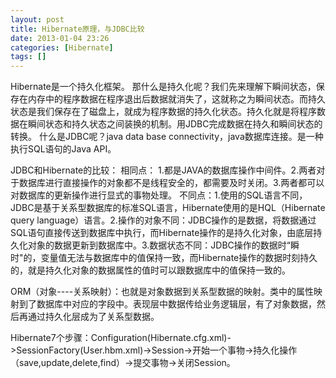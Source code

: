 ```yaml
---
layout: post
title: Hibernate原理，与JDBC比较
date: 2013-01-04 23:26
categories: [Hibernate]
tags: []
---
```

Hibernate是一个持久化框架。
那什么是持久化呢？我们先来理解下瞬间状态，保存在内存中的程序数据在程序退出后数据就消失了，这就称之为瞬间状态。而持久状态是我们保存在了磁盘上，就成为程序数据的持久化状态。持久化就是将程序数据在瞬间状态和持久状态之间装换的机制。用JDBC完成数据在持久和瞬间状态的转换。
什么是JDBC呢？java data base connectivity，java数据库连接。是一种执行SQL语句的Java API。


JDBC和Hibernate的比较：
相同点： 1.都是JAVA的数据库操作中间件。2.两者对于数据库进行直接操作的对象都不是线程安全的，都需要及时关闭。3.两者都可以对数据库的更新操作进行显式的事物处理。
不同点：1.使用的SQL语言不同，JDBC是基于关系型数据库的标准SQL语言，Hibernate使用的是HQL（Hibernate query language）语言。2.操作的对象不同：JDBC操作的是数据，将数据通过SQL语句直接传送到数据库中执行，而Hibernate操作的是持久化对象，由底层持久化对象的数据更新到数据库中。3.数据状态不同：JDBC操作的数据时“瞬时"的，变量值无法与数据库中的值保持一致，而Hibernate操作的数据时刻持久的，就是持久化对象的数据属性的值时可以跟数据库中的值保持一致的。


ORM（对象----关系映射）：也就是对象数据到关系型数据的映射。类中的属性映射到了数据库中对应的字段中。表现层中数据传给业务逻辑层，有了对象数据，然后再通过持久化层成为了关系型数据。


Hibernate7个步骤：Configuration(Hibernate.cfg.xml)->SessionFactory(User.hbm.xml)->Session->开始一个事物->持久化操作（save,update,delete,find）->提交事物->关闭Session。
   